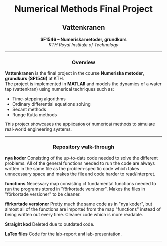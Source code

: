 
<h1 align="center">Numerical Methods Final Project</h1>
<h2 align="center">Vattenkranen</h2>

<p align="center">
  <b>SF1546 – Numeriska metoder, grundkurs</b><br>
  <i>KTH Royal Institute of Technology</i><br>
</p>

---

<h3 align="center">Overview</h3>

**Vattenkranen** is the final project in the course **Numeriska metoder, grundkurs (SF1546)** at KTH.  
The project is implemented in **MATLAB** and models the dynamics of a water tap (vattenkran) using numerical techniques such as:

- Time-stepping algorithms
- Ordinary differential equations solving
- Secant methods
- Runge Kutta methods

This project showcases the application of numerical methods to simulate real-world engineering systems.

---

<h3 align="center">Repository walk-through</h3>

**nya koder**
Consisting of the up-to-date code needed to solve the different problems. All of the general functions needed to run the code are always written in the same file as the problem-specific code which takes unnecessary space and makes the file and code harder to read/interpret.

**functions**
Necessary map consisting of fundamental functions needed to run the programs stored in "förkortade versioner". Makes the files in "förkortade versioner" to be cleaner.

**förkortade versioner**
Pretty much the same code as in "nya koder", but almost all of the functions are imported from the map "functions" instead of being written out every time. Cleaner code which is more readable.

**Straight kod**
Deleted due to outdated code.

**LaTex files**
Code for the lab-report and lab-presentation.

---
